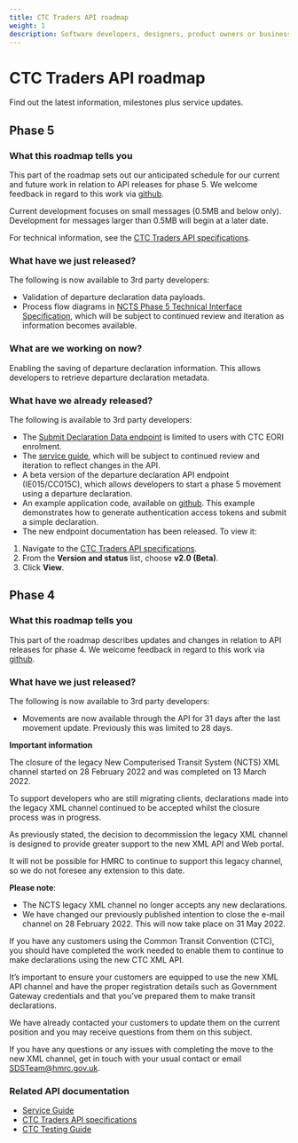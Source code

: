 ```yaml
---
title: CTC Traders API roadmap
weight: 1
description: Software developers, designers, product owners or business analysts - see how you can integrate your software with Common Transit Convention Traders API.
---
```

# CTC Traders API roadmap

Find out the latest information, milestones plus service updates.

## Phase 5
### What this roadmap tells you
This part of the roadmap sets out our anticipated schedule for our current and future work in relation to API releases for phase 5. We welcome feedback in regard to this work via [github](https://github.com/hmrc/common-transit-convention-traders/issues).

Current development focuses on small messages (0.5MB and below only). Development for messages larger than 0.5MB will begin at a later date.

For technical information, see the [CTC Traders API specifications](/api-documentation/docs/api/service/common-transit-convention-traders/2.0).

### What have we just released?
The following is now available to 3rd party developers:

- Validation of departure declaration data payloads.
- Process flow diagrams in [NCTS Phase 5 Technical Interface Specification](/guides/ctc-traders-phase5-tis), which will be subject to continued review and iteration as information becomes available.

### What are we working on now?
Enabling the saving of departure declaration information. This allows developers to retrieve departure declaration metadata.

### What have we already released?
The following is available to 3rd party developers:

- The [Submit Declaration Data endpoint](/api-documentation/docs/api/service/common-transit-convention-traders/2.0#Send%20a%20Declaration%20Data%20message) is limited to users with CTC EORI enrolment. 
- The [service guide](/guides/ctc-traders-phase5-service-guide/), which will be subject to continued review and iteration to reflect changes in the API. 
- A beta version of the departure declaration API endpoint (IE015/CC015C), which allows developers to start a phase 5 movement using a departure declaration.
- An example application code, available on [github](https://github.com/hmrc/ctc-traders-example-java-client). This example demonstrates how to generate authentication access tokens and submit a simple declaration.
- The new endpoint documentation has been released. To view it:

1. Navigate to the [CTC Traders API specifications](/api-documentation/docs/api/service/common-transit-convention-traders/2.0).
2. From the **Version and status** list, choose **v2.0 (Beta)**.
3. Click **View**.

## Phase 4
### What this roadmap tells you
This part of the roadmap describes updates and changes in relation to API releases for phase 4. We welcome feedback in regard to this work via [github](https://github.com/hmrc/common-transit-convention-traders/issues).

### What have we just released?
The following is now available to 3rd party developers:

- Movements are now available through the API for 31 days after the last movement update. Previously this was limited to 28 days.

**Important information**

The closure of the legacy New Computerised Transit System (NCTS) XML channel started on 28 February 2022 and was completed on 13 March 2022.

To support developers who are still migrating clients, declarations made into the legacy XML channel continued to be accepted whilst the closure process was in progress. 

As previously stated, the decision to decommission the legacy XML channel is designed to provide greater support to the new XML API and Web portal.

It will not be possible for HMRC to continue to support this legacy channel, so we do not foresee any extension to this date.

**Please note**:

 - The NCTS legacy XML channel no longer accepts any new declarations.
 - We have changed our previously published intention to close the e-mail channel on 28 February 2022.  This will now take place on 31 May 2022.

If you have any customers using the Common Transit Convention (CTC), you should have completed the work needed to enable them to continue to make declarations using the new CTC XML API. 

It’s important to ensure your customers are equipped to use the new XML API channel and have the proper registration details such as Government Gateway credentials and that you’ve prepared them to make transit declarations.

We have already contacted your customers to update them on the current position and you may receive questions from them on this subject.

If you have any questions or any issues with completing the move to the new XML channel, get in touch with your usual contact or email [SDSTeam@hmrc.gov.uk](mailto:SDSTeam@hmrc.gov.uk).

### Related API documentation
<!--- Section owner: MTD Programme --->

  * [Service Guide](https://developer.service.hmrc.gov.uk/guides/common-transit-convention-traders-service-guide/)
  * [CTC Traders API specifications](https://developer.service.hmrc.gov.uk/api-documentation/docs/api/service/common-transit-convention-traders/1.0)
  * [CTC Testing Guide](https://developer.service.hmrc.gov.uk/guides/common-transit-convention-traders-testing-guide)
